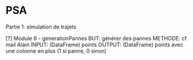 PSA
===
Partie 1: simulation de trajets

[?] Module 6 - generationPannes
BUT: générer des pannes
METHODE: cf mail Alain 
INPUT: (DataFrame) points
OUTPUT: (DataFrame) points avec une colonne en plus (1 si panne, 0 sinon)